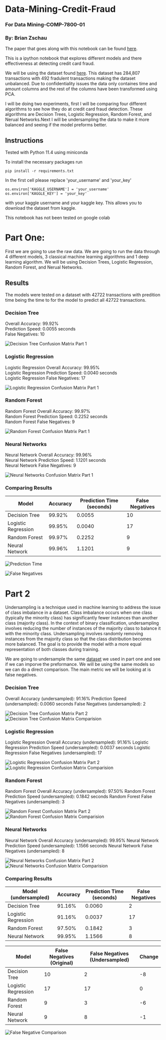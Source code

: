 # Data-Mining-Credit-Fraud
### For Data Mining-COMP-7800-01
### By: Brian Zschau

The paper that goes along with this notebook can be found [here](https://github.com/zschaub/Data-Mining-Credit-Fraud/blob/main/Research%20Paper.pdf).

This is a ipython notebook that explores different models and there effectiveness at detecting credit card fraud.

We will be using the dataset found [here](https://www.kaggle.com/datasets/mlg-ulb/creditcardfraud). This dataset has 284,807 transactions with 492 fradulent transactions making the dataset unbalanced. Due to confidentiality issues the data only containes time and amount columns and the rest of the columns have been transformed using PCA.

I will be doing two experiments, first I will be comparing four different algorithms to see how they do at credit card fraud detection. These algorithms are Decision Trees, Logistic Regression, Random Forest, and Nerual Networks.Next I will be undersampling the data to make it more balanced and seeing if the model preforms better.

## Instructions

Tested with Python 11.4 using miniconda

To install the necessary packages run
```
pip install -r requirements.txt
```

In the first cell please replace 'your_username' and 'your_key'
```
os.environ['KAGGLE_USERNAME'] = 'your_username'
os.environ['KAGGLE_KEY'] = 'your_key'
```
with your kaggle username and your kaggle key. This allows you to download the dataset from kaggle. 

This notebook has not been tested on google colab

# Part One:
First we are going to use the raw data. We are going to run the data through 4 different models, 3 classical machine learning algorithms and 1 deep learning algorithm. We will be using Decision Trees, Logistic Regression, Random Forest, and Nerual Networks.

## Results

The models were tested on a dataset with 42722 transactions with predition time being the time to for the model to predict all 42722 transactions.

### Decision Tree

Overall Accuracy: 99.92%  
Prediction Speed: 0.0055 seconds  
False Negatives: 10

![Decision Tree Confusion Matrix Part 1](figs/part1/decisiontree_confusionmatrix.png)

### Logistic Regression
Logistic Regression Overall Accuracy: 99.95%  
Logistic Regression Prediction Speed: 0.0040 seconds  
Logistic Regression False Negatives: 17

![Logistic Regression Confusion Matrix Part 1](figs/part1/logisticregression_confusionmatrix.png)

### Random Forest
Random Forest Overall Accuracy: 99.97%  
Random Forest Prediction Speed: 0.2252 seconds  
Random Forest False Negatives: 9

![Random Forest Confusion Matrix Part 1](figs/part1/randomforest_confusionmatrix.png)

### Neural Networks
Neural Network Overall Accuracy: 99.96%  
Neural Network Prediction Speed: 1.1201 seconds  
Neural Network False Negatives: 9

![Neural Networks Confusion Matrix Part 1](figs/part1/neuralnetwork_confusionmatrix.png)

### Comparing Results

| Model               |  Accuracy  | Prediction Time (seconds)  | False Negatives  |
|---------------------|------------|----------------------------|------------------|
| Decision Tree       | 99.92%     | 0.0055                      | 10               |
| Logistic Regression | 99.95%     | 0.0040                      | 17               |
| Random Forest       | 99.97%     | 0.2252                      | 9                |
| Neural Network      | 99.96%     | 1.1201                      | 9                |

![Prediction Time](figs/part1/predictiontime.png)

![False Negatives](figs/part1/falsenegatives.png)

# Part 2
Undersampling is a technique used in machine learning to address the issue of class imbalance in a dataset. Class imbalance occurs when one class (typically the minority class) has significantly fewer instances than another class (majority class). In the context of binary classification, undersampling involves reducing the number of instances of the majority class to balance it with the minority class. Undersampling involves randomly removing instances from the majority class so that the class distribution becomes more balanced. The goal is to provide the model with a more equal representation of both classes during training.

We are going to undersample the same [dataset](https://www.kaggle.com/datasets/mlg-ulb/creditcardfraud) we used in part one and see if we can imporve the preformance. We will be using the same models so we can do a direct comparison. The main metric we will be looking at is false negatives.

### Decision Tree

Overall Accuracy (undersampled): 91.16%
Prediction Speed (undersampled): 0.0060 seconds
False Negatives (undersampled): 2

![Decision Tree Confusion Matrix Part 2](figs/part2/decisiontree_confusionmatrix.png)
![Decision Tree Confusion Matrix Comparision](figs/part2/decisiontree_confusionmatrix_compare.png)

### Logistic Regression
Logistic Regression Overall Accuracy (undersampled): 91.16%
Logistic Regression Prediction Speed (undersampled): 0.0037 seconds
Logistic Regression False Negatives (undersampled): 17

![Logistic Regression Confusion Matrix Part 2](figs/part2/logisticregreesion_confusionmatrix.png)
![Logistic Regression Confusion Matrix Comparision](figs/part2/logisticregreesion_confusionmatrix_compare.png)

### Random Forest
Random Forest Overall Accuracy (undersampled): 97.50%
Random Forest Prediction Speed (undersampled): 0.1842 seconds
Random Forest False Negatives (undersampled): 3

![Random Forest Confusion Matrix Part 2](figs/part2/randomforest_confusionmatrix.png)
![Random Forest Confusion Matrix Comparision](figs/part2/randomforest_confusionmatrix_compare.png)

### Neural Networks
Neural Network Overall Accuracy (undersampled): 99.95%
Neural Network Prediction Speed (undersampled): 1.1566 seconds
Neural Network False Negatives (undersampled): 8

![Neural Networks Confusion Matrix Part 2](figs/part2/neuralnetwork_confusionmatrix.png)
![Neural Networks Confusion Matrix Comparision](figs/part2/neuralnetwork_confusionmatrix_compare.png)

### Comparing Results

| Model (undersampled)|  Accuracy  | Prediction Time (seconds)   | False Negatives  |
|---------------------|------------|-----------------------------|------------------|
| Decision Tree       | 91.16%     | 0.0060                      | 2                |
| Logistic Regression | 91.16%     | 0.0037                      | 17               |
| Random Forest       | 97.50%     | 0.1842                      | 3                |
| Neural Network      | 99.95%     | 1.1566                      | 8                |

| Model               | False Negatives (Original)  | False Negatives (Undersampled) | Change |
|---------------------|-----------------------------|--------------------------------|--------|
| Decision Tree       | 10                          | 2                              | -8     |
| Logistic Regression | 17                          | 17                             | 0      |
| Random Forest       | 9                           | 3                              | -6     |
| Neural Network      | 9                           | 8                              | -1     |


![False Negative Comparison](figs/part2/falsenegative.png)

